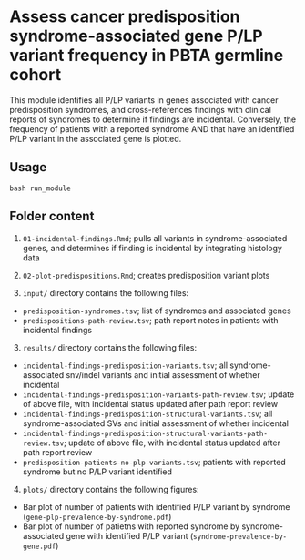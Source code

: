 # Assess cancer predisposition syndrome-associated gene P/LP variant frequency in PBTA germline cohort

This module identifies all P/LP variants in genes associated with cancer predisposition syndromes, and cross-references findings with clinical reports of syndromes to determine if findings are incidental. Conversely, the frequency of patients with a reported syndrome AND that have an identified P/LP variant in the associated gene is plotted. 

## Usage

`bash run_module` 

## Folder content 

1. `01-incidental-findings.Rmd`; pulls all variants in syndrome-associated genes, and determines if finding is incidental by integrating histology data

2. `02-plot-predispositions.Rmd`; creates predisposition variant plots

3. `input/` directory contains the following files:
  - `predisposition-syndromes.tsv`; list of syndromes and associated genes
  - `predispositions-path-review.tsv`; path report notes in patients with incidental findings

3. `results/` directory contains the following files: 
  - `incidental-findings-predisposition-variants.tsv`; all syndrome-associated snv/indel variants and initial assessment of whether incidental 
  - `incidental-findings-predisposition-variants-path-review.tsv`; update of above file, with incidental status updated after path report review
  - `incidental-findings-predisposition-structural-variants.tsv`; all syndrome-associated SVs and initial assessment of whether incidental 
  - `incidental-findings-predisposition-structural-variants-path-review.tsv`; update of above file, with incidental status updated after path report review
  - `predisposition-patients-no-plp-variants.tsv`; patients with reported syndrome but no P/LP variant identified
  
4. `plots/` directory contains the following figures: 
  - Bar plot of number of patients with identified P/LP variant by syndrome (`gene-plp-prevalence-by-syndrome.pdf`)
  - Bar plot of number of patietns with reported syndrome by syndrome-associated gene with identified P/LP variant (`syndrome-prevalence-by-gene.pdf`)
